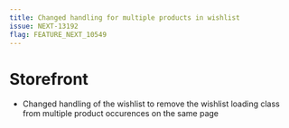 ```yaml
---
title: Changed handling for multiple products in wishlist
issue: NEXT-13192
flag: FEATURE_NEXT_10549
---
```

# Storefront
*  Changed handling of the wishlist to remove the wishlist loading class from multiple product occurences on the same page
